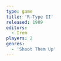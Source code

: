 ```yaml
---
type: game
title: 'R-Type II'
released: 1989
editors: 
  - Irem
players: 2
genres:
  - 'Shoot Them Up'
---
```

